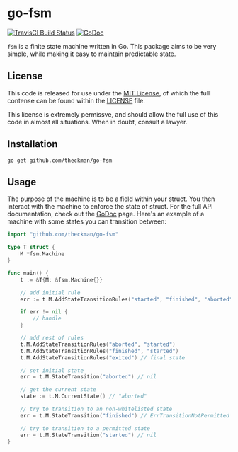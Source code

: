 # go-fsm
[![TravisCI Build Status](https://img.shields.io/travis/theckman/go-fsm/master.svg?style=flat)](https://travis-ci.org/theckman/go-fsm)
[![GoDoc](https://img.shields.io/badge/go--fsm-GoDoc-blue.svg?style=flat)](https://godoc.org/github.com/theckman/go-fsm)

`fsm` is a finite state machine written in Go. This package aims to be very simple, while making
it easy to maintain predictable state.

## License
This code is released for use under the [MIT License](https://tldrlegal.com/license/mit-license),
of which the full contense can be found within the [LICENSE](https://github.com/theckman/go-fsm/blob/master/LICENSE)
file.

This license is extremely permissve, and should allow the full use of this code in almost all situations.
When in doubt, consult a lawyer.

## Installation
```
go get github.com/theckman/go-fsm
```

## Usage
The purpose of the machine is to be a field within your struct. You then interact with the machine
to enforce the state of struct. For the full API documentation, check out the
[GoDoc](https://godoc.org/github.com/theckman/go-fsm) page. Here's an example
of a machine with some states you can transition between:

```Go
import "github.com/theckman/go-fsm"

type T struct {
	M *fsm.Machine
}

func main() {
	t := &T{M: &fsm.Machine{}}

	// add initial rule
	err := t.M.AddStateTransitionRules("started", "finished", "aborted", "exited")

	if err != nil {
		// handle
	}

	// add rest of rules
	t.M.AddStateTransitionRules("aborted", "started")
	t.M.AddStateTransitionRules("finished", "started")
	t.M.AddStateTransitionRules("exited") // final state

	// set initial state
	err = t.M.StateTransition("aborted") // nil

	// get the current state
	state := t.M.CurrentState() // "aborted"

	// try to transition to an non-whitelisted state
	err = t.M.StateTransition("finished") // ErrTransitionNotPermitted

	// try to transition to a permitted state
	err = t.M.StateTransition("started") // nil
}
```
